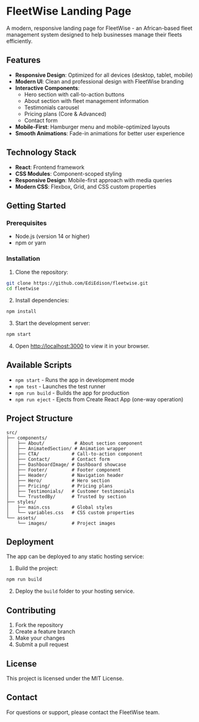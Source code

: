 # FleetWise Landing Page

A modern, responsive landing page for FleetWise - an African-based fleet management system designed to help businesses manage their fleets efficiently.

## Features

- **Responsive Design**: Optimized for all devices (desktop, tablet, mobile)
- **Modern UI**: Clean and professional design with FleetWise branding
- **Interactive Components**: 
  - Hero section with call-to-action buttons
  - About section with fleet management information
  - Testimonials carousel
  - Pricing plans (Core & Advanced)
  - Contact form
- **Mobile-First**: Hamburger menu and mobile-optimized layouts
- **Smooth Animations**: Fade-in animations for better user experience

## Technology Stack

- **React**: Frontend framework
- **CSS Modules**: Component-scoped styling
- **Responsive Design**: Mobile-first approach with media queries
- **Modern CSS**: Flexbox, Grid, and CSS custom properties

## Getting Started

### Prerequisites

- Node.js (version 14 or higher)
- npm or yarn

### Installation

1. Clone the repository:
```bash
git clone https://github.com/EdiEdison/fleetwise.git
cd fleetwise
```

2. Install dependencies:
```bash
npm install
```

3. Start the development server:
```bash
npm start
```

4. Open [http://localhost:3000](http://localhost:3000) to view it in your browser.

## Available Scripts

- `npm start` - Runs the app in development mode
- `npm test` - Launches the test runner
- `npm run build` - Builds the app for production
- `npm run eject` - Ejects from Create React App (one-way operation)

## Project Structure

```
src/
├── components/
│   ├── About/           # About section component
│   ├── AnimatedSection/ # Animation wrapper
│   ├── CTA/            # Call-to-action component
│   ├── Contact/        # Contact form
│   ├── DashboardImage/ # Dashboard showcase
│   ├── Footer/         # Footer component
│   ├── Header/         # Navigation header
│   ├── Hero/           # Hero section
│   ├── Pricing/        # Pricing plans
│   ├── Testimonials/   # Customer testimonials
│   └── TrustedBy/      # Trusted by section
├── styles/
│   ├── main.css        # Global styles
│   └── variables.css   # CSS custom properties
└── assets/
    └── images/         # Project images
```

## Deployment

The app can be deployed to any static hosting service:

1. Build the project:
```bash
npm run build
```

2. Deploy the `build` folder to your hosting service.

## Contributing

1. Fork the repository
2. Create a feature branch
3. Make your changes
4. Submit a pull request

## License

This project is licensed under the MIT License.

## Contact

For questions or support, please contact the FleetWise team.